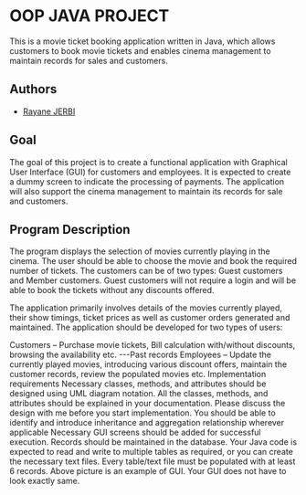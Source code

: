 
# OOP JAVA PROJECT

This is a movie ticket booking application written in Java, which allows customers to book movie tickets and enables cinema management to maintain records for sales and customers.





## Authors

- [Rayane JERBI](https://www.linkedin.com/in/rayane-jerbi/)




## Goal

The goal of this project is to create a functional application with Graphical User Interface (GUI) for customers and employees. It is expected to create a dummy screen to indicate the processing of payments. The application will also support the cinema management to maintain its records for sale and customers.





## Program Description
The program displays the selection of movies currently playing in the cinema. The user should be able to choose the movie and book the required number of tickets. The customers can be of two types: Guest customers and Member customers. Guest customers will not require a login and will be able to book the tickets without any discounts offered.

The application primarily involves details of the movies currently played, their show timings, ticket prices as well as customer orders generated and maintained. The application should be developed for two types of users:

Customers – Purchase movie tickets, Bill calculation with/without discounts, browsing the availability etc.
---Past records
Employees – Update the currently played movies, introducing various discount offers, maintain the customer records, review the populated movies etc.
Implementation requirements
Necessary classes, methods, and attributes should be designed using UML diagram notation. All the classes, methods, and attributes should be explained in your documentation. Please discuss the design with me before you start implementation.
You should be able to identify and introduce inheritance and aggregation relationship wherever applicable
Necessary GUI screens should be added for successful execution.
Records should be maintained in the database. Your Java code is expected to read and write to multiple tables as required, or you can create the necessary text files.
Every table/text file must be populated with at least 6 records.
Above picture is an example of GUI. Your GUI does not have to look exactly same.

